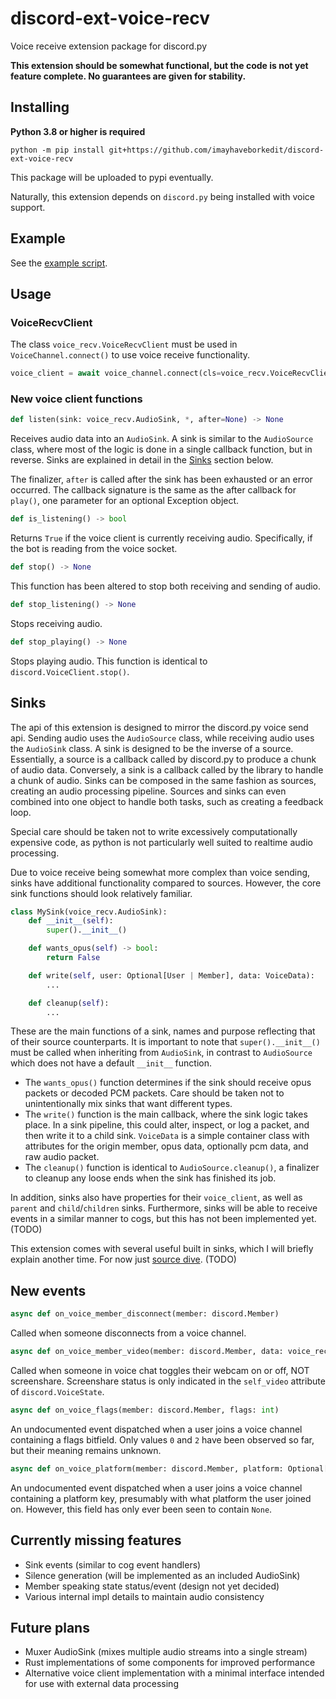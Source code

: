 # discord-ext-voice-recv
Voice receive extension package for discord.py

**This extension should be somewhat functional, but the code is not yet feature complete.  No guarantees are given for stability.**

## Installing
**Python 3.8 or higher is required**

`python -m pip install git+https://github.com/imayhaveborkedit/discord-ext-voice-recv`

This package will be uploaded to pypi eventually.

Naturally, this extension depends on `discord.py` being installed with voice support.

## Example
See the [example script](examples/recv.py).

## Usage
### VoiceRecvClient
The class `voice_recv.VoiceRecvClient` must be used in `VoiceChannel.connect()` to use voice receive functionality.
```python
voice_client = await voice_channel.connect(cls=voice_recv.VoiceRecvClient)
```

### New voice client functions
```python
def listen(sink: voice_recv.AudioSink, *, after=None) -> None
```
Receives audio data into an `AudioSink`.  A sink is similar to the `AudioSource` class, where most of the logic is done in a single callback function, but in reverse.  Sinks are explained in detail in the [Sinks](#sinks) section below.

The finalizer, `after` is called after the sink has been exhausted or an error occurred.  The callback signature is the same as the after callback for `play()`, one parameter for an optional Exception object.

```python
def is_listening() -> bool
```
Returns `True` if the voice client is currently receiving audio.  Specifically, if the bot is reading from the voice socket.

```python
def stop() -> None
```
This function has been altered to stop both receiving and sending of audio.

```python
def stop_listening() -> None
```
Stops receiving audio.

```python
def stop_playing() -> None
```
Stops playing audio.  This function is identical to `discord.VoiceClient.stop()`.

## Sinks
The api of this extension is designed to mirror the discord.py voice send api.  Sending audio uses the `AudioSource` class, while receiving audio uses the `AudioSink` class.  A sink is designed to be the inverse of a source.  Essentially, a source is a callback called by discord.py to produce a chunk of audio data.  Conversely, a sink is a callback called by the library to handle a chunk of audio.  Sinks can be composed in the same fashion as sources, creating an audio processing pipeline.  Sources and sinks can even combined into one object to handle both tasks, such as creating a feedback loop.

Special care should be taken not to write excessively computationally expensive code, as python is not particularly well suited to realtime audio processing.

Due to voice receive being somewhat more complex than voice sending, sinks have additional functionality compared to sources.  However, the core sink functions should look relatively familiar.

```python
class MySink(voice_recv.AudioSink):
    def __init__(self):
        super().__init__()

    def wants_opus(self) -> bool:
        return False

    def write(self, user: Optional[User | Member], data: VoiceData):
        ...

    def cleanup(self):
        ...
```

These are the main functions of a sink, names and purpose reflecting that of their source counterparts.  It is important to note that `super().__init__()` must be called when inheriting from `AudioSink`, in contrast to `AudioSource` which does not have a default `__init__` function.

- The `wants_opus()` function determines if the sink should receive opus packets or decoded PCM packets.  Care should be taken not to unintentionally mix sinks that want different types.
- The `write()` function is the main callback, where the sink logic takes place.  In a sink pipeline, this could alter, inspect, or log a packet, and then write it to a child sink.  `VoiceData` is a simple container class with attributes for the origin member, opus data, optionally pcm data, and raw audio packet.
- The `cleanup()` function is identical to `AudioSource.cleanup()`, a finalizer to cleanup any loose ends when the sink has finished its job.

In addition, sinks also have properties for their `voice_client`, as well as `parent` and `child`/`children` sinks.  Furthermore, sinks will be able to receive events in a similar manner to cogs, but this has not been implemented yet. (TODO)

This extension comes with several useful built in sinks, which I will briefly explain another time.  For now just [source dive](discord/ext/voice_recv/sinks.py).  (TODO)

## New events
```python
async def on_voice_member_disconnect(member: discord.Member)
```
Called when someone disconnects from a voice channel.

```python
async def on_voice_member_video(member: discord.Member, data: voice_recv.VoiceVideoStreams)
```
Called when someone in voice chat toggles their webcam on or off, NOT screenshare.  Screenshare status is only indicated in the `self_video` attribute of `discord.VoiceState`.

```python
async def on_voice_flags(member: discord.Member, flags: int)
```
An undocumented event dispatched when a user joins a voice channel containing a flags bitfield.  Only values `0` and `2` have been observed so far, but their meaning remains unknown.

```python
async def on_voice_platform(member: discord.Member, platform: Optional[int | str])
```
An undocumented event dispatched when a user joins a voice channel containing a platform key, presumably with what platform the user joined on.  However, this field has only ever been seen to contain `None`.

## Currently missing features
- Sink events (similar to cog event handlers)
- Silence generation (will be implemented as an included AudioSink)
- Member speaking state status/event (design not yet decided)
- Various internal impl details to maintain audio consistency 

## Future plans
- Muxer AudioSink (mixes multiple audio streams into a single stream)
- Rust implementations of some components for improved performance
- Alternative voice client implementation with a minimal interface intended for use with external data processing

